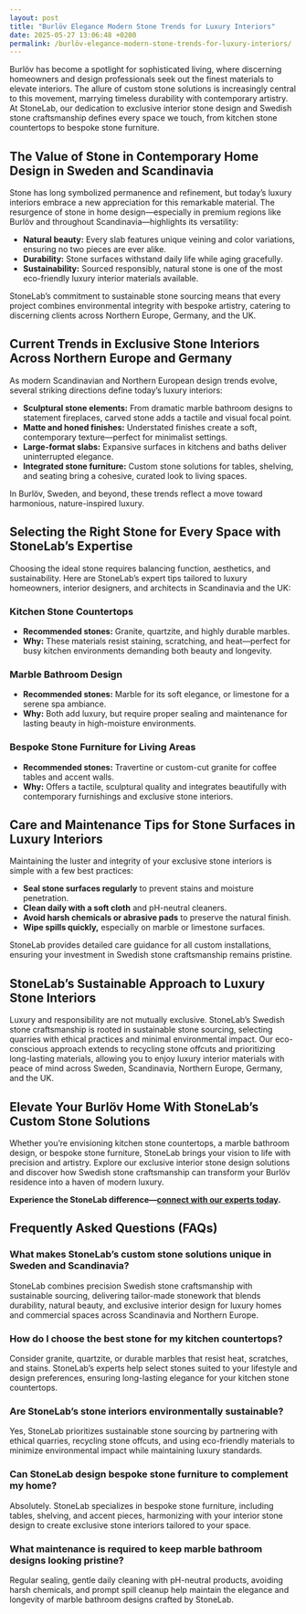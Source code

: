 ```yaml
---
layout: post
title: "Burlöv Elegance Modern Stone Trends for Luxury Interiors"
date: 2025-05-27 13:06:48 +0200
permalink: /burlöv-elegance-modern-stone-trends-for-luxury-interiors/
---
```

Burlöv has become a spotlight for sophisticated living, where discerning homeowners and design professionals seek out the finest materials to elevate interiors. The allure of custom stone solutions is increasingly central to this movement, marrying timeless durability with contemporary artistry. At StoneLab, our dedication to exclusive interior stone design and Swedish stone craftsmanship defines every space we touch, from kitchen stone countertops to bespoke stone furniture.

## The Value of Stone in Contemporary Home Design in Sweden and Scandinavia

Stone has long symbolized permanence and refinement, but today’s luxury interiors embrace a new appreciation for this remarkable material. The resurgence of stone in home design—especially in premium regions like Burlöv and throughout Scandinavia—highlights its versatility:

- **Natural beauty:** Every slab features unique veining and color variations, ensuring no two pieces are ever alike.
- **Durability:** Stone surfaces withstand daily life while aging gracefully.
- **Sustainability:** Sourced responsibly, natural stone is one of the most eco-friendly luxury interior materials available.

StoneLab’s commitment to sustainable stone sourcing means that every project combines environmental integrity with bespoke artistry, catering to discerning clients across Northern Europe, Germany, and the UK.

## Current Trends in Exclusive Stone Interiors Across Northern Europe and Germany

As modern Scandinavian and Northern European design trends evolve, several striking directions define today’s luxury interiors:

- **Sculptural stone elements:** From dramatic marble bathroom designs to statement fireplaces, carved stone adds a tactile and visual focal point.
- **Matte and honed finishes:** Understated finishes create a soft, contemporary texture—perfect for minimalist settings.
- **Large-format slabs:** Expansive surfaces in kitchens and baths deliver uninterrupted elegance.
- **Integrated stone furniture:** Custom stone solutions for tables, shelving, and seating bring a cohesive, curated look to living spaces.

In Burlöv, Sweden, and beyond, these trends reflect a move toward harmonious, nature-inspired luxury.

## Selecting the Right Stone for Every Space with StoneLab’s Expertise

Choosing the ideal stone requires balancing function, aesthetics, and sustainability. Here are StoneLab’s expert tips tailored to luxury homeowners, interior designers, and architects in Scandinavia and the UK:

### Kitchen Stone Countertops

- **Recommended stones:** Granite, quartzite, and highly durable marbles.
- **Why:** These materials resist staining, scratching, and heat—perfect for busy kitchen environments demanding both beauty and longevity.

### Marble Bathroom Design

- **Recommended stones:** Marble for its soft elegance, or limestone for a serene spa ambiance.
- **Why:** Both add luxury, but require proper sealing and maintenance for lasting beauty in high-moisture environments.

### Bespoke Stone Furniture for Living Areas

- **Recommended stones:** Travertine or custom-cut granite for coffee tables and accent walls.
- **Why:** Offers a tactile, sculptural quality and integrates beautifully with contemporary furnishings and exclusive stone interiors.

## Care and Maintenance Tips for Stone Surfaces in Luxury Interiors

Maintaining the luster and integrity of your exclusive stone interiors is simple with a few best practices:

- **Seal stone surfaces regularly** to prevent stains and moisture penetration.
- **Clean daily with a soft cloth** and pH-neutral cleaners.
- **Avoid harsh chemicals or abrasive pads** to preserve the natural finish.
- **Wipe spills quickly,** especially on marble or limestone surfaces.

StoneLab provides detailed care guidance for all custom installations, ensuring your investment in Swedish stone craftsmanship remains pristine.

## StoneLab’s Sustainable Approach to Luxury Stone Interiors

Luxury and responsibility are not mutually exclusive. StoneLab’s Swedish stone craftsmanship is rooted in sustainable stone sourcing, selecting quarries with ethical practices and minimal environmental impact. Our eco-conscious approach extends to recycling stone offcuts and prioritizing long-lasting materials, allowing you to enjoy luxury interior materials with peace of mind across Sweden, Scandinavia, Northern Europe, Germany, and the UK.

## Elevate Your Burlöv Home With StoneLab’s Custom Stone Solutions

Whether you’re envisioning kitchen stone countertops, a marble bathroom design, or bespoke stone furniture, StoneLab brings your vision to life with precision and artistry. Explore our exclusive interior stone design solutions and discover how Swedish stone craftsmanship can transform your Burlöv residence into a haven of modern luxury.

**Experience the StoneLab difference—[connect with our experts today](https://stonelab.se/).**

## Frequently Asked Questions (FAQs)

### What makes StoneLab’s custom stone solutions unique in Sweden and Scandinavia?

StoneLab combines precision Swedish stone craftsmanship with sustainable sourcing, delivering tailor-made stonework that blends durability, natural beauty, and exclusive interior design for luxury homes and commercial spaces across Scandinavia and Northern Europe.

### How do I choose the best stone for my kitchen countertops?

Consider granite, quartzite, or durable marbles that resist heat, scratches, and stains. StoneLab’s experts help select stones suited to your lifestyle and design preferences, ensuring long-lasting elegance for your kitchen stone countertops.

### Are StoneLab’s stone interiors environmentally sustainable?

Yes, StoneLab prioritizes sustainable stone sourcing by partnering with ethical quarries, recycling stone offcuts, and using eco-friendly materials to minimize environmental impact while maintaining luxury standards.

### Can StoneLab design bespoke stone furniture to complement my home?

Absolutely. StoneLab specializes in bespoke stone furniture, including tables, shelving, and accent pieces, harmonizing with your interior stone design to create exclusive stone interiors tailored to your space.

### What maintenance is required to keep marble bathroom designs looking pristine?

Regular sealing, gentle daily cleaning with pH-neutral products, avoiding harsh chemicals, and prompt spill cleanup help maintain the elegance and longevity of marble bathroom designs crafted by StoneLab.

<script type="application/ld+json">
{
  "@context": "https://schema.org",
  "@type": "BlogPosting",
  "headline": "Burlöv Elegance Modern Stone Trends for Luxury Interiors",
  "description": "Explore modern stone trends for luxury interiors in Burlöv, Sweden, featuring StoneLab's expertise in custom stone solutions, exclusive interior stone design, and sustainable Swedish stone craftsmanship.",
  "author": {
    "@type": "Person",
    "name": "StoneLab"
  },
  "publisher": {
    "@type": "Organization",
    "name": "StoneLab",
    "logo": {
      "@type": "ImageObject",
      "url": "https://stonelab.se/logo.png"
    }
  },
  "datePublished": "2024-06-01",
  "mainEntityOfPage": {
    "@type": "WebPage",
    "@id": "https://stonelab.se/blog/burlov-elegance-modern-stone-trends"
  },
  "keywords": "StoneLab, custom stone solutions, interior stone design, exclusive stone interiors, Swedish stone craftsmanship, luxury interior materials, kitchen stone countertops, marble bathroom design, bespoke stone furniture, sustainable stone sourcing, Burlöv, Sweden, Scandinavia, Northern Europe, Germany, UK"
}
</script>

<script type="application/ld+json">
{
  "@context": "https://schema.org",
  "@type": "FAQPage",
  "mainEntity": [
    {
      "@type": "Question",
      "name": "What makes StoneLab’s custom stone solutions unique in Sweden and Scandinavia?",
      "acceptedAnswer": {
        "@type": "Answer",
        "text": "StoneLab combines precision Swedish stone craftsmanship with sustainable sourcing, delivering tailor-made stonework that blends durability, natural beauty, and exclusive interior design for luxury homes and commercial spaces across Scandinavia and Northern Europe."
      }
    },
    {
      "@type": "Question",
      "name": "How do I choose the best stone for my kitchen countertops?",
      "acceptedAnswer": {
        "@type": "Answer",
        "text": "Consider granite, quartzite, or durable marbles that resist heat, scratches, and stains. StoneLab’s experts help select stones suited to your lifestyle and design preferences, ensuring long-lasting elegance for your kitchen stone countertops."
      }
    },
    {
      "@type": "Question",
      "name": "Are StoneLab’s stone interiors environmentally sustainable?",
      "acceptedAnswer": {
        "@type": "Answer",
        "text": "Yes, StoneLab prioritizes sustainable stone sourcing by partnering with ethical quarries, recycling stone offcuts, and using eco-friendly materials to minimize environmental impact while maintaining luxury standards."
      }
    },
    {
      "@type": "Question",
      "name": "Can StoneLab design bespoke stone furniture to complement my home?",
      "acceptedAnswer": {
        "@type": "Answer",
        "text": "Absolutely. StoneLab specializes in bespoke stone furniture, including tables, shelving, and accent pieces, harmonizing with your interior stone design to create exclusive stone interiors tailored to your space."
      }
    },
    {
      "@type": "Question",
      "name": "What maintenance is required to keep marble bathroom designs looking pristine?",
      "acceptedAnswer": {
        "@type": "Answer",
        "text": "Regular sealing, gentle daily cleaning with pH-neutral products, avoiding harsh chemicals, and prompt spill cleanup help maintain the elegance and longevity of marble bathroom designs crafted by StoneLab."
      }
    }
  ]
}
</script>